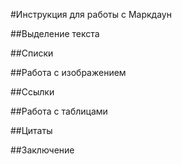 #Инструкция для работы с Маркдаун

##Выделение текста

##Списки

##Работа с изображением

##Ссылки

##Работа с таблицами

##Цитаты

##Заключение